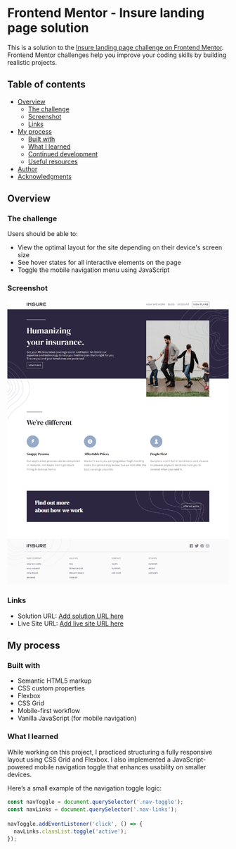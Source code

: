# Frontend Mentor - Insure landing page solution

This is a solution to the [Insure landing page challenge on Frontend Mentor](https://www.frontendmentor.io/challenges/insure-landing-page-uTU68JV8). Frontend Mentor challenges help you improve your coding skills by building realistic projects.

## Table of contents

- [Overview](#overview)
  - [The challenge](#the-challenge)
  - [Screenshot](#screenshot)
  - [Links](#links)
- [My process](#my-process)
  - [Built with](#built-with)
  - [What I learned](#what-i-learned)
  - [Continued development](#continued-development)
  - [Useful resources](#useful-resources)
- [Author](#author)
- [Acknowledgments](#acknowledgments)

## Overview

### The challenge

Users should be able to:

- View the optimal layout for the site depending on their device's screen size
- See hover states for all interactive elements on the page
- Toggle the mobile navigation menu using JavaScript

### Screenshot

![](./images/screencapture-site.png)

### Links

- Solution URL: [Add solution URL here](https://github.com/JohnsonSaka123/insure-landing-page-master.git)
- Live Site URL: [Add live site URL here](https://johnsonsaka123.github.io/insure-landing-page-master/)

## My process

### Built with

- Semantic HTML5 markup
- CSS custom properties
- Flexbox
- CSS Grid
- Mobile-first workflow
- Vanilla JavaScript (for mobile navigation)

### What I learned

While working on this project, I practiced structuring a fully responsive layout using CSS Grid and Flexbox. I also implemented a JavaScript-powered mobile navigation toggle that enhances usability on smaller devices.

Here’s a small example of the navigation toggle logic:

```js
const navToggle = document.querySelector('.nav-toggle');
const navLinks = document.querySelector('.nav-links');

navToggle.addEventListener('click', () => {
  navLinks.classList.toggle('active');
});
```